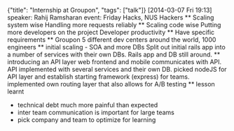 {"title": "Internship at Groupon", "tags": ["talk"]}
[2014-03-07 Fri 19:13]
speaker: Rahij Ramsharan
event: Friday Hacks, NUS Hackers
** Scaling system wise
Handling more requests reliably
** Scaling code wise
Putting more developers on the project
Developer productivity
** Have specific requirements
** Groupon
5 different dev centers around the world, 1000 engineers
** initial scaling - SOA and more DBs
Split out initial rails app into a number of services with their own DBs. Rails app and DB still around.
** introducing an API layer
web frontend and mobile  communicates with API. API implemented with several services and their own DB.
picked nodeJS for API layer and establish starting framework (express) for teams.
implemented own routing layer that also allows for A/B testing
** lesson learnt
 * technical debt much more painful than expected
 * inter team communication is important for large teams
 * pick company and team to optimize for learning
